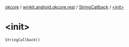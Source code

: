 [okcore](../../index.md) / [winkit.android.okcore.rest](../index.md) / [StringCallback](index.md) / [&lt;init&gt;](./-init-.md)

# &lt;init&gt;

`StringCallback()`